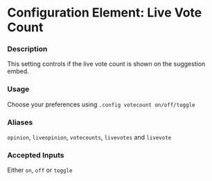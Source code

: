# Configuration Element: Live Vote Count

### Description
This setting controls if the live vote count is shown on the suggestion embed.

### Usage
Choose your preferences using `.config votecount on/off/toggle`

### Aliases
`opinion`, `liveopinion`, `votecounts`, `livevotes` and `livevote`

### Accepted Inputs
Either `on`, `off` or `toggle`
